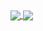 <a href="https://github.com/sp2ong">
  <img align="center" src="https://github-readme-stats.vercel.app/api?username=sp2ong&show_icons=true&theme=blue-green"/>
</a>
<a href="https://github.com/sp2ong">
  <img align="center" src="https://github-readme-stats.vercel.app/api/top-langs/?username=sp2ong&theme=blue-green&layout=compact" />
</a>
